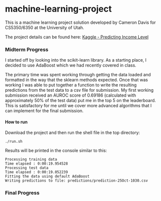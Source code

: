 # machine-learning-project
This is a machine learning project solution developed by Cameron Davis for CS5350/6350 at the University of Utah.  

The project details can be found here: [Kaggle - Predicting Income Level](https://www.kaggle.com/competitions/income2023f/overview)

### Midterm Progress

I started off by looking into the scikit-learn library. As a starting place, I decided to use AdaBoost which we had recently covered in class.  

The primary time was spent working through getting the data loaded and formatted in the way that the sklearn methods expected. Once that was working I was able to put together a function to write the resulting predictions from the test data to a csv file for submission. My first working submission received an AUROC score of 0.69186 (calculated with approximately 50% of the test data) put me in the top 5 on the leaderboard. This is satisfactory for me until we cover more advanced algorithms that I can implement for the final submission. 

#### How to run
Download the project and then run the shell file in the top directory:  

    ./run.sh

Results will be printed in the console similar to this:  

    Processing training data
    Time elapsed : 0:00:19.954528
    Processing test data
    Time elapsed : 0:00:19.052239
    Fitting the data using default AdaBoost
    Writing predictions to file: predictions/prediction-25Oct-1030.csv

### Final Progress
